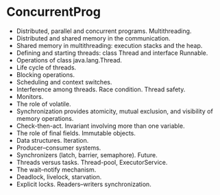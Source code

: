 # ConcurrentProg
 
 - Distributed, parallel and concurrent programs. Multithreading.
- Distributed and shared memory in the communication.
- Shared memory in multithreading: execution stacks and the heap.
- Defining and starting threads: class Thread and interface Runnable.
- Operations of class java.lang.Thread.
- Life cycle of threads.
- Blocking operations.
- Scheduling and context switches.
- Interference among threads. Race condition. Thread safety.
- Monitors.
- The role of volatile.
- Synchronization provides atomicity, mutual exclusion, and visibility of memory operations.
- Check-then-act. Invariant involving more than one variable.
- The role of final fields. Immutable objects.
- Data structures. Iteration.
- Producer–consumer systems.
- Synchronizers (latch, barrier, semaphore). Future.
- Threads versus tasks. Thread-pool, ExecutorService.
- The wait–notify mechanism.
- Deadlock, livelock, starvation.
- Explicit locks. Readers–writers synchronization.
